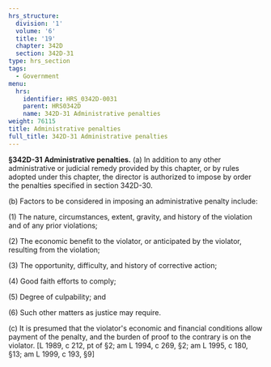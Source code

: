 ```yaml
---
hrs_structure:
  division: '1'
  volume: '6'
  title: '19'
  chapter: 342D
  section: 342D-31
type: hrs_section
tags:
  - Government
menu:
  hrs:
    identifier: HRS_0342D-0031
    parent: HRS0342D
    name: 342D-31 Administrative penalties
weight: 76115
title: Administrative penalties
full_title: 342D-31 Administrative penalties
---
```

**§342D-31** **Administrative penalties.** (a) In addition to any other administrative or judicial remedy provided by this chapter, or by rules adopted under this chapter, the director is authorized to impose by order the penalties specified in section 342D-30.

(b) Factors to be considered in imposing an administrative penalty include:

(1) The nature, circumstances, extent, gravity, and history of the violation and of any prior violations;

(2) The economic benefit to the violator, or anticipated by the violator, resulting from the violation;

(3) The opportunity, difficulty, and history of corrective action;

(4) Good faith efforts to comply;

(5) Degree of culpability; and

(6) Such other matters as justice may require.

(c) It is presumed that the violator's economic and financial conditions allow payment of the penalty, and the burden of proof to the contrary is on the violator. [L 1989, c 212, pt of §2; am L 1994, c 269, §2; am L 1995, c 180, §13; am L 1999, c 193, §9]